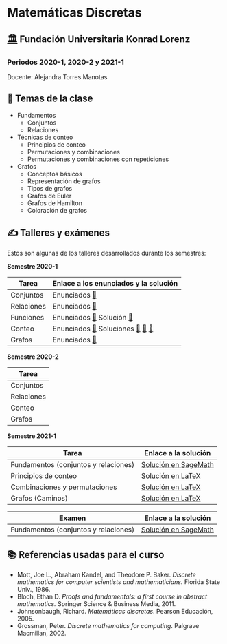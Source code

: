 # Matemáticas Discretas
## [🏛️](http://www.konradlorenz.edu.co/es/aspirantes/carreras-universitarias/carrera-de-matematicas/presentacion.html) Fundación Universitaria Konrad Lorenz 
### Periodos 2020-1, 2020-2 y 2021-1

Docente: Alejandra Torres Manotas 

## 📔 Temas de la clase

* Fundamentos
   * Conjuntos
   * Relaciones
* Técnicas de conteo 
   * Principios de conteo
   * Permutaciones y combinaciones
   * Permutaciones y combinaciones con repeticiones
* Grafos
   * Conceptos básicos
   * Representación de grafos
   * Tipos de grafos
   * Grafos de Euler
   * Grafos de Hamilton
   * Coloración de grafos
   
## ✍️ Talleres y exámenes

Estos son algunas de los talleres desarrollados durante los semestres:

**Semestre 2020-1**

| Tarea | Enlace a los enunciados y la solución|
| ---------- | ---------- |
| Conjuntos | Enunciados [🔎](https://drive.google.com/file/d/1UruQdNjwH-5tQ1LVg4Dk8J3vPC_QZiJW/view?usp=sharing) |
| Relaciones| Enunciados [🔎](https://drive.google.com/file/d/112ZxVDzN3Bh7lg7p22ejyLE3QyrHxZYm/view?usp=sharing)|
| Funciones | Enunciados [🔎](https://drive.google.com/file/d/1Gb4pUO7sZ6nr7ETFFgESQ-XB2S25pcyz/view?usp=sharing) Solución [📝](https://drive.google.com/file/d/1Go8DCRRRRX6wTPzrTSYxyrKXk8Q_5hAf/view?usp=sharing)|
| Conteo | Enunciados [🔎](https://drive.google.com/file/d/10efJKduF15Wghwv9IlItHMBIUntAoIxD/view?usp=sharing) Soluciones [📝](https://drive.google.com/file/d/1oc5nNZjOAcX7pi0iETPY-MjEq_ZREnWP/view?usp=sharing) [📝](https://drive.google.com/file/d/1CwY-T3jDNa3TXQmhLwAfiy5Do0HE7Xnr/view?usp=sharing) [📝](https://drive.google.com/file/d/17lfmprNJF3dU5h1C1dxwOplVAOZys5nz/view?usp=sharing)|
| Grafos | Enunciados [🔎](https://drive.google.com/file/d/1cj8_pXKwTTJjkqWJPpFS9somn251cPqZ/view?usp=sharing)|

**Semestre 2020-2**

| Tarea |
| ---------- | 
| Conjuntos |
| Relaciones |
| Conteo |
| Grafos |

**Semestre 2021-1**

| Tarea | Enlace a la solución|
| ---------- | ---------- |
| Fundamentos (conjuntos y relaciones)  | [Solución en SageMath](https://alejandratm.github.io/DiscreteMaths-KL/SolTalleres/Tarea1(2021-1)Fundamentos/Solucion-Tarea-1.html)   |
| Principios de conteo  | [Solución en LaTeX](https://drive.google.com/file/d/1tD21HlR2GMpnxe9q343gSMBbBxWNhXgT/view?usp=sharing)   |
| Combinaciones y permutaciones| [Solución en LaTeX](https://drive.google.com/file/d/1bMmk84q1XAXUWuKhhBu2unYwCqGCdADj/view?usp=sharing) |
|Grafos (Caminos)| [Solución en LaTeX](https://drive.google.com/file/d/1mdWTW5jRwPJBsLZg52-DRpQ4JA6iJhbs/view?usp=sharing) |

| Examen | Enlace a la solución|
| ---------- | ---------- |
| Fundamentos (conjuntos y relaciones)  | [Solución en SageMath](https://alejandratm.github.io/DiscreteMaths-KL/SolParcial/SolucionExamen1-Fundamentos2021.html)   |

## 📚 Referencias usadas para el curso

* Mott, Joe L., Abraham Kandel, and Theodore P. Baker. *Discrete mathematics for computer scientists and mathematicians.* Florida State Univ., 1986.
* Bloch, Ethan D. *Proofs and fundamentals: a first course in abstract mathematics.* Springer Science & Business Media, 2011.
* Johnsonbaugh, Richard. *Matemáticas discretas*. Pearson Educación, 2005.
* Grossman, Peter. *Discrete mathematics for computing*. Palgrave Macmillan, 2002.
